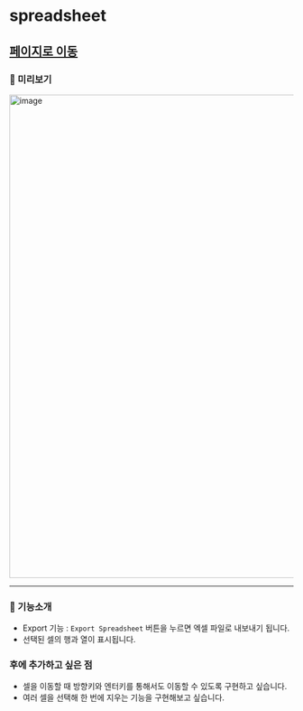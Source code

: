 # spreadsheet

## [페이지로 이동](https://stop0ho.github.io/spreadsheet/)

### 📸 미리보기

<img width="856" alt="image" src="https://github.com/stop0ho/spreadsheet/assets/68852637/930722ad-14a2-459d-8db0-a2a2b9337c3d">

---

### 💖 기능소개

- Export 기능 : `Export Spreadsheet` 버튼을 누르면 엑셀 파일로 내보내기 됩니다.
- 선택된 셀의 행과 열이 표시됩니다.

### 후에 추가하고 싶은 점

- 셀을 이동할 때 방향키와 엔터키를 통해서도 이동할 수 있도록 구현하고 싶습니다.
- 여러 셀을 선택해 한 번에 지우는 기능을 구현해보고 싶습니다.
